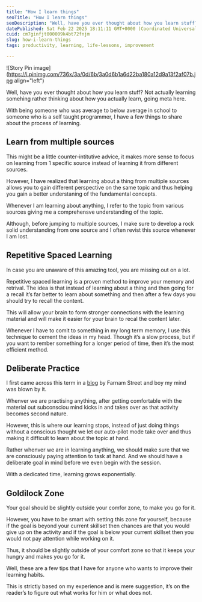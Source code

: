 ```yaml
---
title: "How I learn things"
seoTitle: "How I learn things"
seoDescription: "Well, have you ever thought about how you learn stuff? Not actually learning somehing rather thinking about how you actually learn, going meta here."
datePublished: Sat Feb 22 2025 18:11:11 GMT+0000 (Coordinated Universal Time)
cuid: cm7ginfjt000009k4bt72fnjm
slug: how-i-learn-things
tags: productivity, learning, life-lessons, improvement

---
```


![Story Pin image](https://i.pinimg.com/736x/3a/0d/6b/3a0d6b1a6d22ba180a12d9a13f2af07b.jpg align="left")

Well, have you ever thought about how you learn stuff? Not actually learning somehing rather thinking about how you actually learn, going meta here.

With being someone who was average to below average in school to someone who is a self taught programmer, I have a few things to share about the process of learning.

## Learn from multiple sources

This might be a little counter-intitutive advice, it makes more sense to focus on learning from 1 specific source instead of learning it from different sources.

However, I have realized that learning about a thing from multiple sources allows you to gain different perspective on the same topic and thus helping you gain a better understaning of the fundamental concepts.

Whenever I am learning about anything, I refer to the topic from various sources giving me a comprehensve understanding of the topic.

Although, before jumping to multiple sources, I make sure to develop a rock solid understanding from one source and I often revist this source whenever I am lost.

## Repetitive Spaced Learning

In case you are unaware of this amazing tool, you are missing out on a lot.

Repetitive spaced learning is a proven method to improve your memory and retrival. The idea is that instead of learning about a thing and then going for a recall it’s far better to learn about something and then after a few days you should try to recall the content.

This will allow your brain to form stronger connections with the learning material and will make it easier for your brain to recal the content later.

Whenever I have to comit to something in my long term memory, I use this technique to cement the ideas in my head. Though it’s a slow process, but if you want to rember something for a longer period of time, then it’s the most efficient method.

## Deliberate Practice

I first came across this term in a [blog](https://fs.blog/what-is-deliberate-practice/) by Farnam Street and boy my mind was blown by it.

Whenver we are practising anything, after getting comfortable with the material out subconsciou mind kicks in and takes over as that activity becomes second nature.

However, this is where our learning stops, instead of just doing things without a conscious thought we let our auto-pilot mode take over and thus making it difficult to learn about the topic at hand.

Rather whenver we are in learning anything, we should make sure that we are consciously paying attention to task at hand. And we should have a deliberate goal in mind before we even begin with the session.

With a dedicated time, learning grows exponentially.

## Goldilock Zone

Your goal should be slightly outside your comfor zone, to make you go for it.

However, you have to be smart with setting this zone for yourself, because if the goal is beyond your current skillset then chances are that you would give up on the activity and if the goal is below your current skillset then you would not pay attention while working on it.

Thus, it should be slightly outside of your comfort zone so that it keeps your hungry and makes you go for it.

Well, these are a few tips that I have for anyone who wants to improve their learning habits.

This is strictly based on my experience and is mere suggestion, it’s on the reader’s to figure out what works for him or what does not.